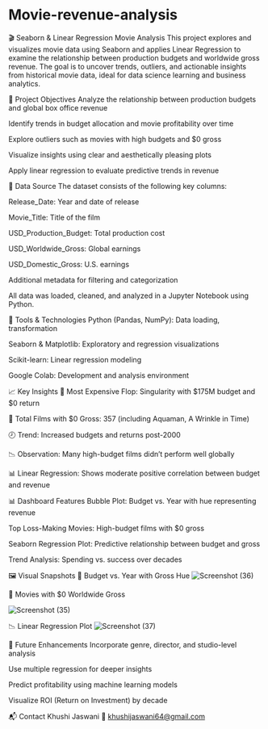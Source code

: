 # Movie-revenue-analysis
🎬 Seaborn & Linear Regression Movie Analysis
This project explores and visualizes movie data using Seaborn and applies Linear Regression to examine the relationship between production budgets and worldwide gross revenue. The goal is to uncover trends, outliers, and actionable insights from historical movie data, ideal for data science learning and business analytics.

🧩 Project Objectives
Analyze the relationship between production budgets and global box office revenue

Identify trends in budget allocation and movie profitability over time

Explore outliers such as movies with high budgets and $0 gross

Visualize insights using clear and aesthetically pleasing plots

Apply linear regression to evaluate predictive trends in revenue



📁 Data Source
The dataset consists of the following key columns:

Release_Date: Year and date of release

Movie_Title: Title of the film

USD_Production_Budget: Total production cost

USD_Worldwide_Gross: Global earnings

USD_Domestic_Gross: U.S. earnings

Additional metadata for filtering and categorization

All data was loaded, cleaned, and analyzed in a Jupyter Notebook using Python.



🔧 Tools & Technologies
Python (Pandas, NumPy): Data loading, transformation

Seaborn & Matplotlib: Exploratory and regression visualizations

Scikit-learn: Linear regression modeling

Google Colab: Development and analysis environment



📈 Key Insights
🍿 Most Expensive Flop: Singularity with $175M budget and $0 return

🧨 Total Films with $0 Gross: 357 (including Aquaman, A Wrinkle in Time)

🕗 Trend: Increased budgets and returns post-2000

📉 Observation: Many high-budget films didn’t perform well globally

📊 Linear Regression: Shows moderate positive correlation between budget and revenue



📊 Dashboard Features
Bubble Plot: Budget vs. Year with hue representing revenue

Top Loss-Making Movies: High-budget films with $0 gross

Seaborn Regression Plot: Predictive relationship between budget and gross

Trend Analysis: Spending vs. success over decades

🖼️ Visual Snapshots
🎯 Budget vs. Year with Gross Hue
![Screenshot (36)](https://github.com/user-attachments/assets/da6738b7-8e80-4a96-8849-16eeff261cd1)


🚫 Movies with $0 Worldwide Gross

![Screenshot (35)](https://github.com/user-attachments/assets/7e22d1a1-c1a8-4906-9161-d693f15713e2)


📉 Linear Regression Plot
![Screenshot (37)](https://github.com/user-attachments/assets/4ddebba9-de84-41af-9670-43bae1938e38)

🚀 Future Enhancements
Incorporate genre, director, and studio-level analysis

Use multiple regression for deeper insights

Predict profitability using machine learning models

Visualize ROI (Return on Investment) by decade


📬 Contact
Khushi Jaswani
📧 khushijaswani64@gmail.com



